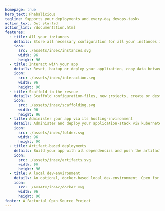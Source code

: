 ```yaml
---
homepage: true
hero_text: Phabalicious
tagline: Supports your deployments and every-day devops-tasks
action_text: Get started
action_link: /documentation.html
features:
  - title: All your instances
    details: Store all necessary configuration for all your instances inside your project-folder.
    icon:
      src: ./assets/index/instances.svg
      width: 96
      height: 96
  - title: Interact with your app
    details: Reset, backup or deploy your application, copy data between instances or run custom scripts.
    icon:
      src: ./assets/index/interaction.svg
      width: 96
      height: 96
  - title: Scaffold to the rescue
    details: Scaffold configuration-files, new projects, create or destroy new instances of your app.
    icon:
      src: ./assets/index/scaffolding.svg
      width: 96
      height: 96
  - title: Administer your app via its hosting-environment
    details: Administer and deploy your application-stack via kubernetes, docker or docker-composer.
    icon:
      src: ./assets/index/folder.svg
      width: 96
      height: 96
  - title: Artifact-based deployments
    details: Build your app with all dependencies and push the artifacts down the pipeline.
    icon:
      src: ./assets/index/artifacts.svg
      width: 96
      height: 96
  - title: A local dev-environment
    details: An optional, docker-based local dev-environment. Open for all (docker-based) stacks.
    icon:
      src: ./assets/index/docker.svg
      width: 96
      height: 96
footer: A Factorial Open Source Project
---
```

